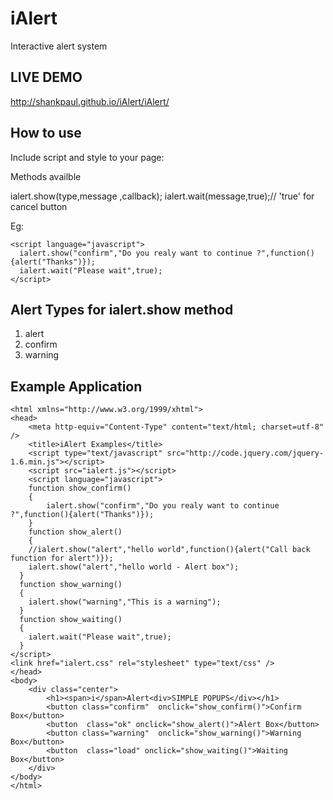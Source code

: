 iAlert
======

Interactive alert system

LIVE DEMO
---------

http://shankpaul.github.io/iAlert/iAlert/

How to use
----------

Include script and style to your page:
  
  <script src="ialert.js"></script>
  <link href="ialert.css" rel="stylesheet" type="text/css" />
  
Methods availble
  
  ialert.show(type,message ,callback);
  ialert.wait(message,true);// 'true' for cancel button 
  
  Eg:
  
    <script language="javascript">
      ialert.show("confirm","Do you realy want to continue ?",function(){alert("Thanks")});
      ialert.wait("Please wait",true);
    </script>  
    
    
Alert Types for ialert.show method
---------------------------------

  1. alert
  2. confirm
  3. warning
  
Example Application
-------------------
  
    <html xmlns="http://www.w3.org/1999/xhtml">
    <head>
    	<meta http-equiv="Content-Type" content="text/html; charset=utf-8" />
    	<title>iAlert Examples</title>
    	<script type="text/javascript" src="http://code.jquery.com/jquery-1.6.min.js"></script>
    	<script src="ialert.js"></script>
    	<script language="javascript">
    	function show_confirm()
    	{	
    		ialert.show("confirm","Do you realy want to continue ?",function(){alert("Thanks")});
    	}
    	function show_alert()
    	{
      	//ialert.show("alert","hello world",function(){alert("Call back function for alert")});
      	ialert.show("alert","hello world - Alert box");
      }
      function show_warning()
      {
      	ialert.show("warning","This is a warning");
      }
      function show_waiting()
      {
      	ialert.wait("Please wait",true);
      }
    </script>
    <link href="ialert.css" rel="stylesheet" type="text/css" />
    </head>
    <body>
    	<div class="center">
    		<h1><span>i</span>Alert<div>SIMPLE POPUPS</div></h1>
    		<button class="confirm"  onclick="show_confirm()">Confirm Box</button>
    		<button  class="ok" onclick="show_alert()">Alert Box</button>
    		<button class="warning"  onclick="show_warning()">Warning Box</button>
    		<button  class="load" onclick="show_waiting()">Waiting Box</button>
    	</div>
    </body>
    </html>
